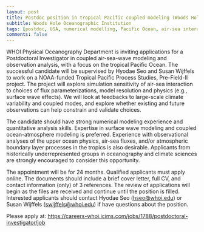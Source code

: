 ```yaml
---
layout: post
title: Postdoc position in tropical Pacific coupled modeling (Woods Hole, Massachusetts)
subtitle: Woods Hole Oceanographic Institution
tags: [postdoc, USA, numerical modelling, Pacific Ocean, air-sea interactions, surface waves]
comments: false
---
```

WHOI Physical Oceanography Department is inviting applications for a Postdoctoral Investigator in coupled air-sea-wave modeling and observation analysis, with a focus on the tropical Pacific Ocean. The successful candidate will be supervised by Hyodae Seo and Susan Wijffels to work on a NOAA-funded Tropical Pacific Process Studies, Pre-Field-II project. The project will explore simulation sensitivity of air-sea interaction to choices of flux parameterizations, model resolution and physics (e.g., surface wave effects). We will look at feedbacks to large-scale climate variability and coupled modes, and explore whether existing and future observations can help constrain and validate choices.
 
The candidate should have strong numerical modeling experience and quantitative analysis skills. Expertise in surface wave modeling and coupled ocean-atmosphere modeling is preferred. Experience with observational analyses of the upper ocean physics, air-sea fluxes, and/or atmospheric boundary layer processes in the tropics is also desirable. Applicants from historically underrepresented groups in oceanography and climate sciences are strongly encouraged to consider this opportunity.

The appointment will be for 24 months. Qualified applicants must apply online. The documents should include a brief cover letter, full CV, and contact information (only) of 3 references. The review of applications will begin as the files are received and continue until the position is filled. Interested applicants should contact Hyodae Seo (hseo@whoi.edu) or Susan Wijffels (swijffels@whoi.edu) if have questions about the position. 

Please apply at: https://careers-whoi.icims.com/jobs/1788/postdoctoral-investigator/job

